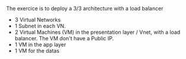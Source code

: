 The exercice is to deploy a 3/3 architecture with a load balancer
* 3 Virtual Networks
* 1 Subnet in each VN.
* 2 Virtual Machines (VM) in the presentation layer / Vnet, with a load balancer. The VM don't have a Public IP.
* 1 VM in the app layer
* 1 VM for the datas